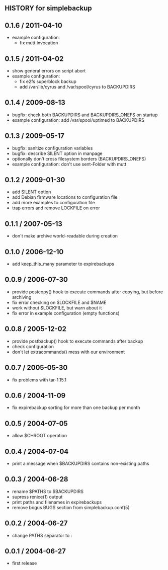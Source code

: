 HISTORY for simplebackup
------------------------

## 0.1.6 / 2011-04-10
* example configuration:
    - fix mutt invocation


## 0.1.5 / 2011-04-02
* show general errors on script abort
* example configuration:
    - fix e2fs superblock backup
    - add /var/lib/cyrus and /var/spool/cyrus to BACKUPDIRS


## 0.1.4 / 2009-08-13
* bugfix: check both BACKUPDIRS and BACKUPDIRS_ONEFS on startup
* example configuration: add /var/spool/uptimed to BACKUPDIRS


## 0.1.3 / 2009-05-17
* bugfix: sanitize configuration variables
* bugfix: describe SILENT option in manpage
* optionally don't cross filesystem borders (BACKUPDIRS_ONEFS)
* example configuration: don't use sent-Folder with mutt


## 0.1.2 / 2009-01-30
* add SILENT option
* add Debian firmware locations to configuration file
* add more examples to configuration file
* trap errors and remove LOCKFILE on error


## 0.1.1 / 2007-05-13
* don't make archive world-readable during creation


## 0.1.0 / 2006-12-10
* add keep_this_many parameter to expirebackups


## 0.0.9 / 2006-07-30
* provide postcopy() hook to execute commands after copying, but
  before archiving
* fix error checking on $LOCKFILE and $NAME
* work without $LOCKFILE, but warn about it
* fix error in example configuration (empty functions)


## 0.0.8 / 2005-12-02
* provide postbackup() hook to execute commands after backup
* check configuration
* don't let extracommands() mess with our environment


## 0.0.7 / 2005-05-30
* fix problems with tar-1.15.1


## 0.0.6 / 2004-11-09
* fix expirebackup sorting for more than one backup per month


## 0.0.5 / 2004-07-05
* allow $CHROOT operation


## 0.0.4 / 2004-07-04
* print a message when $BACKUPDIRS contains non-existing paths


## 0.0.3 / 2004-06-28
* rename $PATHS to $BACKUPDIRS
* supress renice(1) output
* print paths and filenames in expirebackups
* remove bogus BUGS section from simplebackup.conf(5)


## 0.0.2 / 2004-06-27
* change PATHS separator to :


## 0.0.1 / 2004-06-27
* first release
